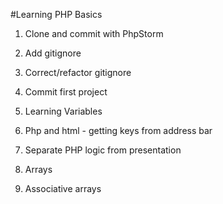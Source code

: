 #Learning PHP Basics

1. Clone and commit with PhpStorm
2. Add gitignore
3. Correct/refactor gitignore
4. Commit first project

5. Learning Variables
6. Php and html - getting keys from address bar
7. Separate PHP logic from presentation

8. Arrays
9. Associative arrays